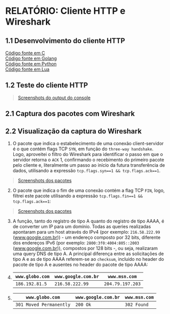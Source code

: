 # RELATÓRIO: Cliente HTTP e Wireshark

## 1.1 Desenvolvimento do cliente HTTP

[Código fonte em C](./src/client_socket.c)\
[Código fonte em Golang](./src/goClientSocket/clientSocket.go)\
[Código fonte em Python](./src/client_socket.py)\
[Código fonte em Lua](./src/client_socket.lua)

## 1.2 Teste do cliente HTTP

> [Screenshots do output do console](./SCREENSHOTS.md)

## 2.1 Captura dos pacotes com Wireshark

## 2.2 Visualização da captura do Wireshark

1. O pacote que indica o estabelecimento de uma conexão client-servidor é o que contém flags TCP `SYN`, em função do `three-way handshake`. Logo, aproveitei o filtro do Wireshark para identificar o passo em que o servidor retorna o `ACK` 1, confirmando o recebimento do primeiro pacote pelo cliente e, literalmente um passo ao início da futura transferência de dados, utilisando a expressão `tcp.flags.syn==1 && tcp.flags.ack==1`. 

> [Screenshots dos pacotes](./SYN.md)

2. O pacote que indica o fim de uma conexão contém a flag TCP `FIN`, logo, filtrei este pacote utilisando a expressão `tcp.flags.fin==1 && tcp.flags.ack==1`:

> [Screenshots dos pacotes](./FIN.md)

3. A função, tanto do registro de tipo A quanto do registro de tipo AAAA, é de converter um IP para um domínio. Todas as queries realizadas apontaram para um host através do IPv4 (por exemplo: `216.58.222.99` (www.google.com.br)) - um endereço composto por 32 bits, diferente dos endereços IPv6 (por exemplo: `2800:3f0:4004:805::2003` (www.google.com.br)), compostos por 128 bits -, ou seja, realizaram uma query DNS de tipo A. A principal diferença entre as solicitações de tipo A e as de tipo AAAA referem-se ao `checksum`, incluido no header do pacote de tipo A e ausentes no header do pacote de tipo AAAA:

4. | `www.globo.com` | `www.google.com.br` | `www.msn.com`    |
   | --------------- | ------------------- | ---------------- |
   | `186.192.81.5`  | `216.58.222.99`     | `204.79.197.203` |

5. | `www.globo.com`         | `www.google.com.br` | `www.msn.com` |
   | ----------------------- | ------------------- | ------------- |
   | `301 Moved Permanently` | `200 Ok`            | `302 Found`   |
